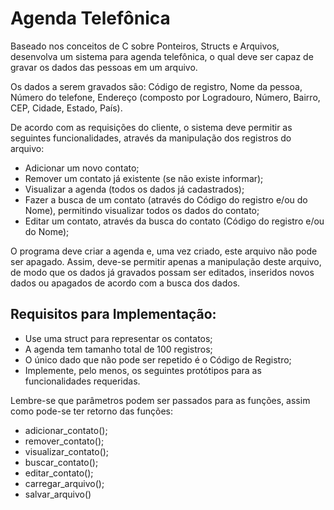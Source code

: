 # Agenda Telefônica

Baseado nos conceitos de C sobre Ponteiros, Structs e Arquivos, desenvolva um sistema para agenda telefônica, o qual deve ser capaz de gravar os dados das pessoas em um arquivo.

Os dados a serem gravados são: Código de registro, Nome da pessoa, Número do telefone, Endereço (composto por Logradouro, Número, Bairro, CEP, Cidade, Estado, País).

De acordo com as requisições do cliente, o sistema deve permitir as seguintes funcionalidades, através da manipulação dos registros do arquivo:

- Adicionar um novo contato;
- Remover um contato já existente (se não existe informar);
- Visualizar a agenda (todos os dados já cadastrados);
- Fazer a busca de um contato (através do Código do registro e/ou do Nome), permitindo visualizar todos os dados do contato;
- Editar um contato, através da busca do contato (Código do registro e/ou do Nome);

O programa deve criar a agenda e, uma vez criado, este arquivo não pode ser apagado. Assim,
deve-se permitir apenas a manipulação deste arquivo, de modo que os dados já gravados possam ser editados, inseridos novos dados ou apagados de acordo com a busca dos dados.

## Requisitos para Implementação:

- Use uma struct para representar os contatos;
- A agenda tem tamanho total de 100 registros;
- O único dado que não pode ser repetido é o Código de Registro;
- Implemente, pelo menos, os seguintes protótipos para as funcionalidades requeridas.

Lembre-se que parâmetros podem ser passados para as funções, assim como pode-se ter retorno das funções:

- adicionar_contato();
- remover_contato();
- visualizar_contato();
- buscar_contato();
- editar_contato();
- carregar_arquivo();
- salvar_arquivo()
